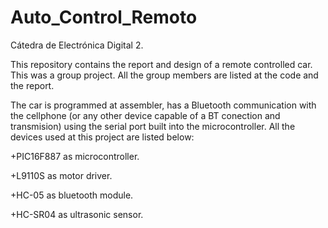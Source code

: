 # Auto_Control_Remoto
Cátedra de Electrónica Digital 2.

This repository contains the report and design of a remote controlled car. This was a group project. All the group members are listed at the code and the report.

The car is programmed at assembler, has a Bluetooth communication with the cellphone (or any other device capable of a BT conection and transmision) using the serial port built into the microcontroller. 
All the devices used at this project are listed below:

+PIC16F887 as microcontroller.

+L9110S as motor driver.

+HC-05 as bluetooth module.

+HC-SR04 as ultrasonic sensor.

